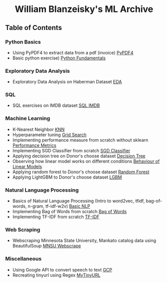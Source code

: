 <h1 align="center">William Blanzeisky's ML Archive</h1>
<h2 align="center">

## Table of Contents

### Python Basics
*  Using PyPDF4 to extract data from a pdf (invoice) [PyPDF4](https://github.com/williamblanzeisky/PyPDF4_Invoice) 
*  Basic python exercise) [Python Fundamentals](https://github.com/williamblanzeisky/PythonExercise-) 

### Exploratory Data Analysis
*  Exploratory Data Analysis on Haberman Dataset [EDA](https://github.com/williamblanzeisky/Exploratory-Data-Analysis---Haberman-) 

### SQL
* SQL exercises on IMDB dataset [SQL IMDB](https://github.com/williamblanzeisky/SQL_IMBD_Dataset)

### Machine Learning
* K-Nearest Neighbor [KNN](https://github.com/williamblanzeisky/k-NN)
* Hyperparameter tuning [Grid Search](https://github.com/williamblanzeisky/Hyperparameter_Tuning)
* Implementing performance measure from scratch without sklearn [Performance Metrics](https://github.com/williamblanzeisky/Performance-Measure-without-sklearn-)
* Implementing SGD Classifier from scratch [SGD Classifier](https://github.com/williamblanzeisky/SGD-Classifier-from-Scratch)
* Applying decision tree on Donor's choose dataset [Decision Tree](https://github.com/williamblanzeisky/Decision-Trees)
* Observing how linear model works on different conditions [Behaviour of Linear Models](https://github.com/williamblanzeisky/Behaviour-of-Linear-Models)
* Applying random forest to Donor's choose dataset [Random Forest](https://github.com/williamblanzeisky/Random_Forest)
* Applying LightGBM to Donor's choose dataset [LGBM](https://github.com/williamblanzeisky/LightGBM-Donors)


### Natural Language Processing
* Basics of Natural Language Processing (Intro to word2vec, tfidf, bag-of-words, n-gram, tf-idf-w2v) [Basic NLP](https://github.com/williamblanzeisky/NLP_Basics)
* Implementing Bag of Words from scratch [Bag of Words](https://github.com/williamblanzeisky/Bag-of-Words_From_Scratch)
* Implementing TF-IDF from scratch [TF-IDF](https://github.com/williamblanzeisky/TF-IDF-From-Scratch)


### Web Scraping
* Webscraping Minnesota State University, Mankato catalog data using BeautifulSoup [MNSU Webscrape](https://github.com/williamblanzeisky/Web-Scraping-Using-BeautifulSoup-Python-)


### Miscellaneous
* Using Google API to convert speech to text [GCP](https://github.com/williamblanzeisky/Speech_To_Text_Using_GCP-)
* Recreating tinyurl using Regex [MyTinyURL](https://github.com/williamblanzeisky/myTinyURL)
